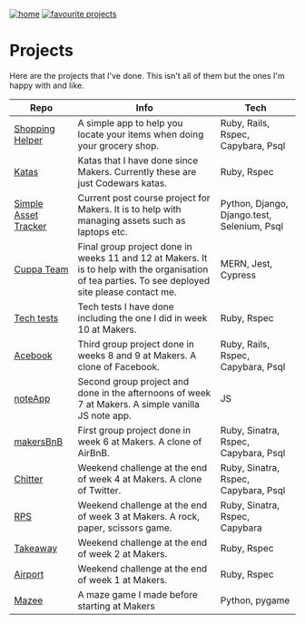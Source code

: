 [![home](https://img.shields.io/badge/-Home-blueviolet?style=for-the-badge)](https://cmb84scd.github.io)
[![favourite projects](https://img.shields.io/badge/-Favourite_Projects-blueviolet?style=for-the-badge)](https://cmb84scd.github.io/favourites)

# Projects

Here are the projects that I've done. This isn't all of them but the ones I'm happy with and like.

| Repo | Info | Tech |
| --- | --- | --- |
| [Shopping Helper](https://github.com/cmb84scd/shopping_helper) | A simple app to help you locate your items when doing your grocery shop. | Ruby, Rails, Rspec, Capybara, Psql |
| [Katas](https://github.com/cmb84scd/katas) | Katas that I have done since Makers. Currently these are just Codewars katas. | Ruby, Rspec |
| [Simple Asset Tracker](https://github.com/makersacademy/simpleassettracker) | Current post course project for Makers. It is to help with managing assets such as laptops etc. | Python, Django, Django.test, Selenium, Psql |
| [Cuppa Team](https://github.com/cmb84scd/charity-apr2020) | Final group project done in weeks 11 and 12 at Makers. It is to help with the organisation of tea parties. To see deployed site please contact me. | MERN, Jest, Cypress |
| [Tech tests](https://github.com/cmb84scd/tech_tests) | Tech tests I have done including the one I did in week 10 at Makers. | Ruby, Rspec|
| [Acebook](https://github.com/cmb84scd/acebook-HoneyBunnies) | Third group project done in weeks 8 and 9 at Makers. A clone of Facebook. | Ruby, Rails, Rspec, Capybara, Psql |
| [noteApp](https://github.com/cmb84scd/noteApp) | Second group project and done in the afternoons of week 7 at Makers. A simple vanilla JS note app. | JS |
| [makersBnB](https://github.com/cmb84scd/makersBnB) | First group project done in week 6 at Makers. A clone of AirBnB. | Ruby, Sinatra, Rspec, Capybara, Psql |
| [Chitter](https://github.com/cmb84scd/chitter-challenge) | Weekend challenge at the end of week 4 at Makers. A clone of Twitter. | Ruby, Sinatra, Rspec, Capybara, Psql |
| [RPS](https://github.com/cmb84scd/rps-challenge) | Weekend challenge at the end of week 3 at Makers. A rock, paper, scissors game. | Ruby, Sinatra, Rspec, Capybara |
| [Takeaway](https://github.com/cmb84scd/takeaway-challenge) | Weekend challenge at the end of week 2 at Makers. | Ruby, Rspec |
| [Airport](https://github.com/cmb84scd/airport_challenge) | Weekend challenge at the end of week 1 at Makers. | Ruby, Rspec |
| [Mazee](https://github.com/cmb84scd/Mazee) | A maze game I made before starting at Makers | Python, pygame |
